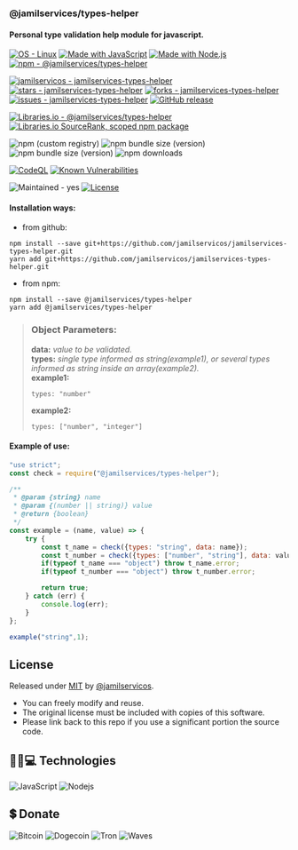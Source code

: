 ### @jamilservices/types-helper  
#### Personal type validation help module for javascript.

[![OS - Linux](https://img.shields.io/badge/OS-Linux-blue?logo=linux&logoColor=white)](https://www.linux.org/)
[![Made with JavaScript](https://img.shields.io/badge/Made_with-JavaScript-blue?logo=javascript&logoColor=white)](https://www.javascript.com/)
[![Made with Node.js](https://img.shields.io/badge/Node.js->=14-blue?logo=node.js&logoColor=white)](https://nodejs.org)
[![npm - @jamilservices/types-helper](https://img.shields.io/badge/npm-%40jamilservices%2Ftypes--helper-blue?logo=npm&logoColor=white)](https://www.npmjs.com/package/@jamilservices/types-helper)

[![jamilservicos - jamilservices-types-helper](https://img.shields.io/static/v1?label=jamilservicos&message=jamilservices-types-helper&color=blue&logo=github)](https://github.com/jamilservicos/jamilservices-types-helper)
[![stars - jamilservices-types-helper](https://img.shields.io/github/stars/jamilservicos/jamilservices-types-helper?style=social)](https://github.com/jamilservicos/jamilservices-types-helper)
[![forks - jamilservices-types-helper](https://img.shields.io/github/forks/jamilservicos/jamilservices-types-helper?style=social)](https://github.com/jamilservicos/jamilservices-types-helper)
[![issues - jamilservices-types-helper](https://img.shields.io/github/issues/jamilservicos/jamilservices-types-helper)](https://github.com/jamilservicos/jamilservices-types-helper/issues)
[![GitHub release](https://img.shields.io/github/release/jamilservicos/jamilservices-types-helper?include_prereleases=&sort=semver)](https://github.com/jamilservicos/jamilservices-types-helper/releases/)

[![Libraries.io - @jamilservices/types-helper](https://img.shields.io/badge/Libraries.io-%40jamilservices%2Ftypes--helper-blue?logo=Libraries.io&logoColor=white)](https://libraries.io/npm/@jamilservices%2Ftypes-helper)
[![Libraries.io SourceRank, scoped npm package](https://img.shields.io/librariesio/sourcerank/npm/@jamilservices/types-helper?logo=Libraries.io&logoColor=white&color=sucess)](https://libraries.io/npm/@jamilservices%2Ftypes-helper)

![npm (custom registry)](https://img.shields.io/npm/v/@jamilservices/types-helper/latest?registry_uri=https%3A%2F%2Fregistry.npmjs.com&logo=npm)
![npm bundle size (version)](https://img.shields.io/bundlephobia/min/@jamilservices/types-helper/latest?logo=npm)
![npm bundle size (version)](https://img.shields.io/bundlephobia/minzip/@jamilservices/types-helper/latest?logo=npm)
![npm downloads](https://img.shields.io/npm/dt/@jamilservices/types-helper.svg?logo=npm&label=total%20downloads)

[![CodeQL](https://github.com/jamilservicos/jamilservices-types-helper/workflows/CodeQL/badge.svg)](https://github.com/jamilservicos/jamilservices-types-helper/actions?query=workflow:"CodeQL")
[![Known Vulnerabilities](https://snyk.io/test/github/jamilservicos/jamilservices-types-helper/badge.svg?targetFile=package.json)](https://snyk.io/test/github/jamilservicos/jamilservices-types-helper?targetFile=package.json "Known Vulnerabilities")

![Maintained - yes](https://img.shields.io/badge/Maintained-yes-green)
[![License](https://img.shields.io/badge/License-MIT-blue)](https://github.com/jamilservicos/jamilservices-types-helper/blob/main/LICENSE)


#### Installation ways:  
- from github:
```
npm install --save git+https://github.com/jamilservicos/jamilservices-types-helper.git
yarn add git+https://github.com/jamilservicos/jamilservices-types-helper.git
```
- from npm:
```
npm install --save @jamilservices/types-helper
yarn add @jamilservices/types-helper
```

> ### Object Parameters:  
>**data:** *value to be validated.*  
>**types:** *single type informed as string(example1), or several types informed as string inside an array(example2).*  
>**example1:**
>```
>types: "number"
>```  
>**example2:**
>```
>types: ["number", "integer"]
>```  

#### Example of use:  
~~~javascript
"use strict";
const check = require("@jamilservices/types-helper");

/**
 * @param {string} name
 * @param {(number || string)} value
 * @return {boolean}
 */
const example = (name, value) => {
    try {
        const t_name = check({types: "string", data: name});
        const t_number = check({types: ["number", "string"], data: value});
        if(typeof t_name === "object") throw t_name.error;
        if(typeof t_number === "object") throw t_number.error;

        return true;
    } catch (err) {
        console.log(err);
    }
};

example("string",1);
~~~  

## License  
Released under [MIT](/LICENSE) by [@jamilservicos](https://github.com/jamilservicos).  
* You can freely modify and reuse.
* The original license must be included with copies of this software.
* Please link back to this repo if you use a significant portion the source code.


## 👩‍💻💻 Technologies
![JavaScript](https://img.shields.io/badge/-JavaScript-F7DF1E?style=for-the-badge&logo=javascript&logoColor=black)
![Nodejs](https://img.shields.io/badge/-Nodejs-339933?style=for-the-badge&logo=node-dot-js&logoColor=white)

## 💲 Donate
![Bitcoin](https://img.shields.io/badge/1BrKxKsspVs3uR1ctAPfudLY38Tdw6yU3R-000000?style=for-the-badge&label=BTC&color=F7931A&labelColor=black)
![Dogecoin](https://img.shields.io/badge/DEj13YitqbqkWAidQVMHe6KHpgJeVP34jN-C2A633?style=for-the-badge&label=DOGE&color=C2A633&labelColor=black)
![Tron](https://img.shields.io/badge/DEj13YitqbqkWAidQVMHe6KHpgJeVP34jN-f60614?style=for-the-badge&label=TRX&color=f60614&labelColor=black)
![Waves](https://img.shields.io/badge/3PQA4gjdQJcSzHhxZLbdhoWjkjrFEXmTqqw-1c55ce?style=for-the-badge&label=WAVES&color=1c55ce&labelColor=black)
